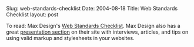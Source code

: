 Slug: web-standards-checklist
Date: 2004-08-18
Title: Web Standards Checklist
layout: post

To read: Max Design&#39;s <a href="http://www.maxdesign.com.au/presentation/checklist.cfm">Web Standards Checklist</a>. Max Design also has a great <a href="http://www.maxdesign.com.au/presentation/">presentation section</a> on their site with interviews, articles, and tips on using valid markup and stylesheets in your websites.
